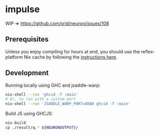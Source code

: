 # impulse

WIP => https://github.com/srid/neuron/issues/108

## Prerequisites

Unless you enjoy compiling for hours at end, you should use the reflex-platform Nix cache by following the [instructions here][cache].

## Development

Running locally using GHC and jsaddle-warp:

```bash
nix-shell --run 'ghcid -T :main'
# Or, to run with a custom port
nix-shell --run 'JSADDLE_WARP_PORT=8080 ghcid -T :main'
```

Build JS using GHCJS:

```bash
nix-build
cp ./result/q.* ${NEURONOUTPUT}/
```

[cache]: https://github.com/obsidiansystems/obelisk#installing-obelisk
